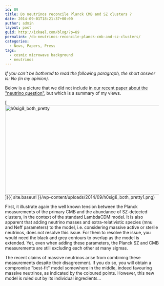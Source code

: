```yaml
---
id: 89
title: Do neutrinos reconcile Planck CMB and SZ clusters ?
date: 2014-09-01T18:21:37+00:00
author: admin
layout: post
guid: http://ixkael.com/blog/?p=89
permalink: /do-neutrinos-reconcile-planck-cmb-and-sz-clusters/
categories:
  - News, Papers, Press
tags:
  - cosmic microwave background
  - neutrinos
---
```

_If you can't be bothered to read the following paragraph, the short answer is: No (in my opinion)._

<!--more-->

Below is a picture that we did not include [in our recent paper about the "neutrino question"](http://arxiv.org/abs/1404.5950), but which is a summary of my views.

[<img class="aligncenter size-large wp-image-101" src="{{ site.baseurl }}/wp-content/uploads/2014/09/h0sig8_both_pretty1-650x305.png" alt="h0sig8_both_pretty" width="625" height="293" srcset="{{ site.baseurl }}/wp-content/uploads/2014/09/h0sig8_both_pretty1-650x305.png 650w, {{ site.baseurl }}/wp-content/uploads/2014/09/h0sig8_both_pretty1-300x141.png 300w, {{ site.baseurl }}/wp-content/uploads/2014/09/h0sig8_both_pretty1-624x293.png 624w, {{ site.baseurl }}/wp-content/uploads/2014/09/h0sig8_both_pretty1.png 850w" sizes="(max-width: 625px) 100vw, 625px" />]({{ site.baseurl }}/wp-content/uploads/2014/09/h0sig8_both_pretty1.png)

First, it illustrate again the well known tension between the Planck measurements of the primary CMB and the abundance of SZ-detected clusters, in the context of the standard LambdaCDM model. It is also apparent that adding neutrino masses and extra-relativistic species (mnu and Neff parameters) to the model, i.e. considering massive active or sterile neutrinos, does not resolve this issue. For them to resolve the issue, you would need the black and grey contours to overlap as the model is extended. Yet, even when adding these parameters, the Planck SZ and CMB measurements are still excluding each other at many sigmas.

The recent claims of massive neutrinos arise from combining these measurements despite their disagreement. If you do so, you will obtain a compromise "best-fit" model somewhere in the middle, indeed favouring massive neutrinos, as indicated by the coloured points. However, this new model is ruled out by its individual ingredients&#8230;
